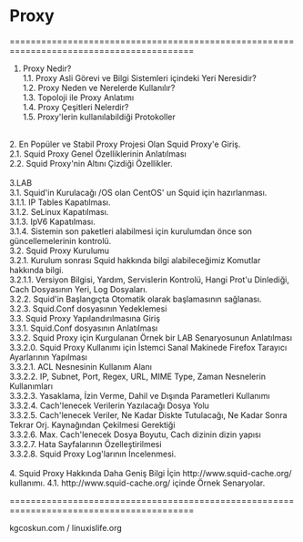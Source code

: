 # Proxy
=========================================================================================

1. Proxy Nedir?</br>
1.1. Proxy Asli Görevi ve Bilgi Sistemleri içindeki Yeri Neresidir?</br>
1.2. Proxy Neden ve Nerelerde Kullanılır?</br>
1.3. Topoloji ile Proxy Anlatımı</br>
1.4. Proxy Çeşitleri Nelerdir?</br>
1.5. Proxy'lerin kullanılabildiği Protokoller</br>
</br>
2. En Popüler ve Stabil Proxy Projesi Olan Squid Proxy'e Giriş.</br>
2.1. Squid Proxy Genel Özelliklerinin Anlatılması</br>
2.2. Squid Proxy'nin Altını Çizdiği Özellikler.</br>
</br>
3.LAB</br>
3.1. Squid'in Kurulacağı /OS olan CentOS' un Squid için hazırlanması.</br>
3.1.1. IP Tables Kapatılması.</br>
3.1.2. SeLinux Kapatılması.</br>
3.1.3. IpV6 Kapatılması.</br>
3.1.4. Sistemin son paketleri alabilmesi için kurulumdan önce son güncellemelerinin kontrolü.</br>
3.2. Squid Proxy Kurulumu</br>
3.2.1. Kurulum sonrası Squid hakkında bilgi alabileceğimiz Komutlar hakkında bilgi.</br>
3.2.1.1. Versiyon Bilgisi, Yardım, Servislerin Kontrolü, Hangi Prot'u Dinlediği, Cach Dosyasının Yeri, Log Dosyaları.</br>
3.2.2. Squid'in Başlangıçta Otomatik olarak başlamasının sağlanası.</br>
3.2.3. Squid.Conf dosyasının Yedeklemesi</br>
3.3. Squid Proxy Yapılandırılmasına Giriş</br>
3.3.1. Squid.Conf dosyasının Anlatılması</br>
3.3.2. Squid Proxy için Kurgulanan Örnek bir LAB Senaryosunun Anlatılması</br>
3.3.2.0. Squid Proxy Kullanımı için İstemci Sanal Makinede Firefox Tarayıcı Ayarlarının Yapılması</br>
3.3.2.1. ACL Nesnesinin Kullanım Alanı</br>
3.3.2.2. IP, Subnet, Port, Regex, URL, MIME Type, Zaman Nesnelerin Kullanımları</br>
3.3.2.3. Yasaklama, İzin Verme, Dahil ve Dışında Parametleri Kullanımı</br>
3.3.2.4. Cach'lenecek Verilerin Yazılacağı Dosya Yolu</br>
3.3.2.5. Cach'lenecek Veriler, Ne Kadar Diskte Tutulacağı, Ne Kadar Sonra Tekrar Orj. Kaynağından Çekilmesi Gerektiği</br>
3.3.2.6. Max. Cach'lenecek Dosya Boyutu, Cach dizinin dizin yapısı</br>
3.3.2.7. Hata Sayfalarının Özelleştirilmesi</br>
3.3.2.8. Squid Proxy Log'larının İncelenmesi.</br>
</br>
4. Squid Proxy Hakkında Daha Geniş Bilgi İçin http://www.squid-cache.org/  kullanımı.
4.1. http://www.squid-cache.org/ içinde Örnek Senaryolar.





=========================================================================================

kgcoskun.com / 
linuxislife.org
